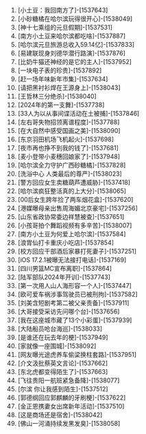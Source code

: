 
1. [小土豆：我回南方了]-[1537643]
1. [小砂糖橘在哈尔滨玩得很开心]-[1538049]
1. [神十七乘组的元旦假期]-[1537531]
1. [南方小土豆来哈尔滨都吃啥]-[1537887]
1. [哈尔滨元旦旅游总收入59.14亿]-[1537833]
1. [易建联现身刘德华潜行路演]-[1537876]
1. [比奶牛猫还神经的是它的主人]-[1537952]
1. [一块电子表的珍贵]-[1537892]
1. [赶一场年味新年市集]-[1537634]
1. [请把黑衬衫焊在王源身上]-[1538043]
1. [王哲林三分绝杀]-[1538040]
1. [2024年的第一支舞]-[1537738]
1. [33人为以从事间谍活动在土被捕]-[1537846]
1. [左右哥失物招领离谱程度]-[1537788]
1. [在大自然中感受国画之美]-[1538090]
1. [东京羽田机场飞机起火]-[1537698]
1. [夜市再也挣不到我的钱了]-[1537681]
1. [麦小登带小麦穗回娘家了]-[1537948]
1. [哈尔滨全力守护广西砂糖橘]-[1537828]
1. [洗浴中心 人类最后的尊严]-[1538023]
1. [警方回应女生卖糖葫芦遭威胁]-[1537418]
1. [哈尔滨疯狂整活真的上大分]-[1538065]
1. [00后女生跨年捡了两车烟花盒]-[1537620]
1. [港媒曝母亲出售周海媚北京豪宅]-[1537256]
1. [山东省政协常委边祥慧被查]-[1537651]
1. [小孩哥拍个舞蹈视频有多辛苦]-[1538007]
1. [南方小土豆为何爱上哈尔滨]-[1537584]
1. [浪胃仙打卡重庆小吃店]-[1537854]
1. [校方回应干部酒后家暴打死妻子]-[1537251]
1. [iOS 17.2.1被曝无法接打电话]-[1537169]
1. [四川男篮MC宣布离职]-[1537864]
1. [陆军部队2024年开训]-[1537743]
1. [第一次用人山人海形容一个人]-[1537447]
1. [欧可爱车祸涉事驾驶员已被刑拘]-[1537582]
1. [刘美含短剧考第二被父亲责备]-[1537911]
1. [大哥接受采访先问哪个台]-[1537656]
1. [我在这座城市藏了13个小彩蛋]-[1537939]
1. [大陆船员呛台海巡]-[1538033]
1. [是谁还在玩去年的梗]-[1537949]
1. [家就像一座围城]-[1538092]
1. [网友曝光途虎养车偷梁换柱套路]-[1537951]
1. [介文汲批蔡英文言论]-[1537662]
1. [东北虎都变得陌生了]-[1537663]
1. [飞往贵阳一航班紧急备降]-[1538077]
1. [尔滨 你让我感到陌生]-[1537512]
1. [郭德纲回应郭麒麟的牙刷梗]-[1537622]
1. [金正恩携妻女出席新年活动]-[1537510]
1. [这是商场还是宿舍]-[1538042]
1. [佛山一河涌持续发黑发臭]-[1538058]